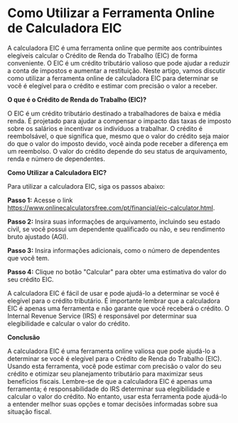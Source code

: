 Como Utilizar a Ferramenta Online de Calculadora EIC
====================================================

A calculadora EIC é uma ferramenta online que permite aos contribuintes elegíveis calcular o Crédito de Renda do Trabalho (EIC) de forma conveniente. O EIC é um crédito tributário valioso que pode ajudar a reduzir a conta de impostos e aumentar a restituição. Neste artigo, vamos discutir como utilizar a ferramenta online de calculadora EIC para determinar se você é elegível para o crédito e estimar com precisão o valor a receber.

**O que é o Crédito de Renda do Trabalho (EIC)?**

O EIC é um crédito tributário destinado a trabalhadores de baixa e média renda. É projetado para ajudar a compensar o impacto das taxas de imposto sobre os salários e incentivar os indivíduos a trabalhar. O crédito é reembolsável, o que significa que, mesmo que o valor do crédito seja maior do que o valor do imposto devido, você ainda pode receber a diferença em um reembolso. O valor do crédito depende do seu status de arquivamento, renda e número de dependentes.

**Como Utilizar a Calculadora EIC?**

Para utilizar a calculadora EIC, siga os passos abaixo:

**Passo 1:** Acesse o link <https://www.onlinecalculatorsfree.com/pt/financial/eic-calculator.html>.

**Passo 2:** Insira suas informações de arquivamento, incluindo seu estado civil, se você possui um dependente qualificado ou não, e seu rendimento bruto ajustado (AGI).

**Passo 3:** Insira informações adicionais, como o número de dependentes que você tem.

**Passo 4:** Clique no botão "Calcular" para obter uma estimativa do valor do seu crédito EIC.

A calculadora EIC é fácil de usar e pode ajudá-lo a determinar se você é elegível para o crédito tributário. É importante lembrar que a calculadora EIC é apenas uma ferramenta e não garante que você receberá o crédito. O Internal Revenue Service (IRS) é responsável por determinar sua elegibilidade e calcular o valor do crédito.

**Conclusão**

A calculadora EIC é uma ferramenta online valiosa que pode ajudá-lo a determinar se você é elegível para o Crédito de Renda do Trabalho (EIC). Usando esta ferramenta, você pode estimar com precisão o valor do seu crédito e otimizar seu planejamento tributário para maximizar seus benefícios fiscais. Lembre-se de que a calculadora EIC é apenas uma ferramenta; é responsabilidade do IRS determinar sua elegibilidade e calcular o valor do crédito. No entanto, usar esta ferramenta pode ajudá-lo a entender melhor suas opções e tomar decisões informadas sobre sua situação fiscal.